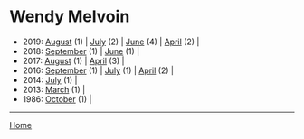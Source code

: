 # Wendy Melvoin

  * 2019: 
      [August](./wendy-melvoin-2019-08.md) (1) | 
      [July](./wendy-melvoin-2019-07.md) (2) | 
      [June](./wendy-melvoin-2019-06.md) (4) | 
      [April](./wendy-melvoin-2019-04.md) (2) | 
  * 2018: 
      [September](./wendy-melvoin-2018-09.md) (1) | 
      [June](./wendy-melvoin-2018-06.md) (1) | 
  * 2017: 
      [August](./wendy-melvoin-2017-08.md) (1) | 
      [April](./wendy-melvoin-2017-04.md) (3) | 
  * 2016: 
      [September](./wendy-melvoin-2016-09.md) (1) | 
      [July](./wendy-melvoin-2016-07.md) (1) | 
      [April](./wendy-melvoin-2016-04.md) (2) | 
  * 2014: 
      [July](./wendy-melvoin-2014-07.md) (1) | 
  * 2013: 
      [March](./wendy-melvoin-2013-03.md) (1) | 
  * 1986: 
      [October](./wendy-melvoin-1986-10.md) (1) | 

----

[Home](../)
